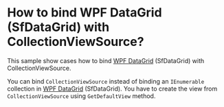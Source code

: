 # How to bind WPF DataGrid (SfDataGrid) with CollectionViewSource?

This sample show cases how to bind [WPF DataGrid](https://www.syncfusion.com/wpf-controls/datagrid) (SfDataGrid) with CollectionViewSource.

You can bind `CollectionViewSource` instead of binding an `IEnumerable` collection in [WPF DataGrid](https://www.syncfusion.com/wpf-controls/datagrid) (SfDataGrid). You have to create the view from `CollectionViewSource` using `GetDefaultView` method.